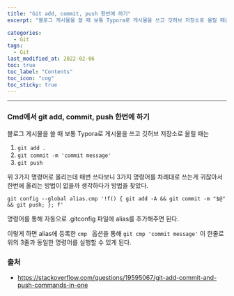 ```yaml
---
title: "Git add, commit, push 한번에 하기"
excerpt: "블로그 게시물을 쓸 때 보통 Typora로 게시물을 쓰고 깃허브 저장소로 올릴 때는 위 3가지 명령어로 올리는데 매번 쓰다보니 3가지 명령어를 차례대로 쓰는게 귀찮아서 한번에 올리는 방법이 없을까 생각하다가 방법을 찾았다. "

categories:
  - Git
tags:
  - Git
last_modified_at: 2022-02-06 
toc: true
toc_label: "Contents"
toc_icon: "cog"
toc_sticky: true
---
```


---


### Cmd에서 git add, commit, push 한번에 하기

블로그 게시물을 쓸 때 보통 Typora로 게시물을 쓰고 깃허브 저장소로 올릴 때는  

1. `git add .` 
2. `git commit -m 'commit message'` 
3. `git push` 

위 3가지 명령어로 올리는데 매번 쓰다보니 3가지 명령어를 차례대로 쓰는게 귀찮아서 한번에 올리는 방법이 없을까 생각하다가 방법을 찾았다. 

`git config --global alias.cmp '!f() { git add -A && git commit -m "$@" && git push; }; f'`

명령어를 통해 자동으로 .gitconfig 파일에 alias를 추가해주면 된다.

이렇게 하면 alias에 등록한 `cmp ` 옵션을 통해 `git cmp 'commit message'` 이 한줄로 위의 3줄과 동일한 명령어를 실행할 수 있게 된다. 



### 출처

- <https://stackoverflow.com/questions/19595067/git-add-commit-and-push-commands-in-one>
